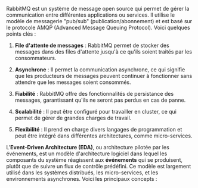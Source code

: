 RabbitMQ est un système de message open source qui permet de gérer la communication entre différentes applications ou services. Il utilise le modèle de messagerie "pub/sub" (publication/abonnement) et est basé sur le protocole AMQP (Advanced Message Queuing Protocol). Voici quelques points clés :

1. **File d'attente de messages** : RabbitMQ permet de stocker des messages dans des files d'attente jusqu'à ce qu'ils soient traités par les consommateurs.

2. **Asynchrone** : Il permet la communication asynchrone, ce qui signifie que les producteurs de messages peuvent continuer à fonctionner sans attendre que les messages soient consommés.

3. **Fiabilité** : RabbitMQ offre des fonctionnalités de persistance des messages, garantissant qu'ils ne seront pas perdus en cas de panne.

4. **Scalabilité** : Il peut être configuré pour travailler en cluster, ce qui permet de gérer de grandes charges de travail.

5. **Flexibilité** : Il prend en charge divers langages de programmation et peut être intégré dans différentes architectures, comme micro-services.
   
   
   
  L'**Event-Driven Architecture (EDA)**, ou architecture pilotée par les événements, est un modèle d'architecture logiciel dans lequel les composants du système réagissent aux **événements** qui se produisent, plutôt que de suivre un flux de contrôle prédéfini. Ce modèle est largement utilisé dans les systèmes distribués, les micro-services, et les environnements asynchrones. Voici les principaux concepts :

